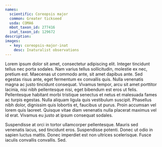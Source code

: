 ```yaml
---
names: 
  scientific: Coreopsis major
  common: Greater tickseed
  usda: COMA6
  mbot_taxon_id: 277416
  inat_taxon_id: 129672
description: 
images:
  - key: coreopsis-major-inat
    desc: Inaturalist observations
---
```


Lorem ipsum dolor sit amet, consectetur adipiscing elit. Integer tincidunt tellus nec porta sodales. Nam varius tellus sollicitudin, molestie ex nec, pretium est. Maecenas ut commodo ante, sit amet dapibus ante. Sed egestas risus ante, eget fermentum ex convallis quis. Nulla venenatis magna ac justo tincidunt consequat. Vivamus tempor, arcu sit amet porttitor lacinia, nisi nibh pellentesque nisi, eget bibendum est eros ut felis. Pellentesque habitant morbi tristique senectus et netus et malesuada fames ac turpis egestas. Nulla aliquam ligula quis vestibulum suscipit. Phasellus nibh dolor, dignissim quis lobortis et, faucibus ut purus. Proin accumsan vel lorem quis laoreet. Quisque vitae diam venenatis nulla placerat maximus vel id erat. Vivamus eu justo at ipsum consequat sodales.

Suspendisse at orci in tortor ullamcorper pellentesque. Mauris sed venenatis lacus, sed tincidunt eros. Suspendisse potenti. Donec ut odio in sapien luctus mattis. Donec imperdiet est non ultrices scelerisque. Fusce iaculis convallis convallis. Sed.
